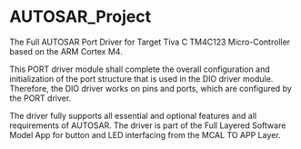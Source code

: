 # AUTOSAR_Project
 The Full AUTOSAR Port Driver for Target Tiva C TM4C123 Micro-Controller based on the ARM Cortex M4.

This PORT driver module shall complete the overall configuration and initialization of the port structure that is used in the DIO driver module. Therefore, the DIO driver works on pins and ports, which are configured by the PORT driver.

The driver fully supports all essential and optional features and all requirements of AUTOSAR.
The driver is part of the Full Layered Software Model App for button and LED interfacing from the MCAL TO APP Layer.

